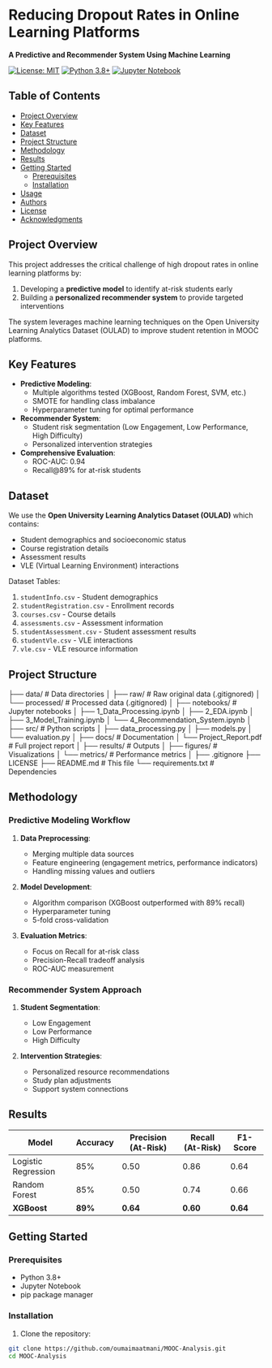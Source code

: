 # Reducing Dropout Rates in Online Learning Platforms  
**A Predictive and Recommender System Using Machine Learning**  

[![License: MIT](https://img.shields.io/badge/License-MIT-yellow.svg)](https://opensource.org/licenses/MIT)
[![Python 3.8+](https://img.shields.io/badge/python-3.8+-blue.svg)](https://www.python.org/downloads/)
[![Jupyter Notebook](https://img.shields.io/badge/Jupyter-Notebook-orange)](https://jupyter.org/)

## Table of Contents
- [Project Overview](#-project-overview)
- [Key Features](#-key-features)
- [Dataset](#-dataset)
- [Project Structure](#-project-structure)
- [Methodology](#-methodology)
- [Results](#-results)
- [Getting Started](#-getting-started)
  - [Prerequisites](#prerequisites)
  - [Installation](#installation)
- [Usage](#-usage)
- [Authors](#-authors)
- [License](#-license)
- [Acknowledgments](#-acknowledgments)

## Project Overview
This project addresses the critical challenge of high dropout rates in online learning platforms by:
1. Developing a **predictive model** to identify at-risk students early
2. Building a **personalized recommender system** to provide targeted interventions

The system leverages machine learning techniques on the Open University Learning Analytics Dataset (OULAD) to improve student retention in MOOC platforms.

## Key Features
- **Predictive Modeling**: 
  - Multiple algorithms tested (XGBoost, Random Forest, SVM, etc.)
  - SMOTE for handling class imbalance
  - Hyperparameter tuning for optimal performance
- **Recommender System**:
  - Student risk segmentation (Low Engagement, Low Performance, High Difficulty)
  - Personalized intervention strategies
- **Comprehensive Evaluation**:
  - ROC-AUC: 0.94
  - Recall@89% for at-risk students

## Dataset
We use the **Open University Learning Analytics Dataset (OULAD)** which contains:
- Student demographics and socioeconomic status
- Course registration details
- Assessment results
- VLE (Virtual Learning Environment) interactions

Dataset Tables:
1. `studentInfo.csv` - Student demographics
2. `studentRegistration.csv` - Enrollment records
3. `courses.csv` - Course details  
4. `assessments.csv` - Assessment information  
5. `studentAssessment.csv` - Student assessment results  
6. `studentVle.csv` - VLE interactions  
7. `vle.csv` - VLE resource information  

## Project Structure
├── data/ # Data directories
│ ├── raw/ # Raw original data (.gitignored)
│ └── processed/ # Processed data (.gitignored)
│
├── notebooks/ # Jupyter notebooks
│ ├── 1_Data_Processing.ipynb
│ ├── 2_EDA.ipynb
│ ├── 3_Model_Training.ipynb
│ └── 4_Recommendation_System.ipynb
│
├── src/ # Python scripts
│ ├── data_processing.py
│ ├── models.py
│ └── evaluation.py
│
├── docs/ # Documentation
│ └── Project_Report.pdf # Full project report
│
├── results/ # Outputs
│ ├── figures/ # Visualizations
│ └── metrics/ # Performance metrics
│
├── .gitignore
├── LICENSE
├── README.md # This file
└── requirements.txt # Dependencies

## Methodology
### Predictive Modeling Workflow
1. **Data Preprocessing**:
   - Merging multiple data sources
   - Feature engineering (engagement metrics, performance indicators)
   - Handling missing values and outliers
   
2. **Model Development**:
   - Algorithm comparison (XGBoost outperformed with 89% recall)
   - Hyperparameter tuning
   - 5-fold cross-validation

3. **Evaluation Metrics**:
   - Focus on Recall for at-risk class
   - Precision-Recall tradeoff analysis
   - ROC-AUC measurement

### Recommender System Approach
1. **Student Segmentation**:
   - Low Engagement
   - Low Performance 
   - High Difficulty

2. **Intervention Strategies**:
   - Personalized resource recommendations
   - Study plan adjustments
   - Support system connections

## Results
| Model               | Accuracy | Precision (At-Risk) | Recall (At-Risk) | F1-Score |
|---------------------|----------|---------------------|------------------|----------|
| Logistic Regression | 85%      | 0.50                | 0.86             | 0.64     |
| Random Forest       | 85%      | 0.50                | 0.74             | 0.66     |
| **XGBoost**         | **89%**  | **0.64**            | **0.60**         | **0.64** |



## Getting Started
### Prerequisites
- Python 3.8+
- Jupyter Notebook
- pip package manager

### Installation
1. Clone the repository:
```bash
git clone https://github.com/oumaimaatmani/MOOC-Analysis.git
cd MOOC-Analysis
